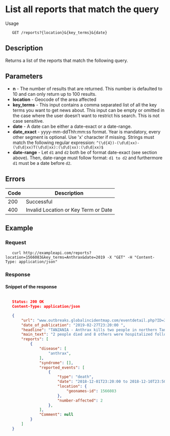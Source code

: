 # List all reports that match the query

Usage
```
   GET /reports?{location}&{key_terms}&{date}
```
## Description
Returns a list of the reports that match the following query.

## Parameters
- **n** - The number of results that are returned. This number is defaulted to 10 and can only return up to 100 results.
- **location** - Geocode of the area affected
- **key_terms** - This input contains a comma separated list of all the key terms you want to get news about.
This input can be empty or omitted in the case where the user doesn’t want to restrict his search. This is not case sensitive.
- **date** - A date can be either a date-exact or a date-range.
- **date_exact** - yyyy-mm-ddThh:mm:ss format. Year is mandatory, every other segment is optional.
Use 'x' character if missing. Strings must match the following regular expression:
`^(\d{4})-(\d\d|xx)-(\d\d|xx)T(\d\d|xx):(\d\d|xx):(\d\d|xx)$`
- **date-range** - Let `d1` and `d2` both be of format date-exact (see section above). Then, date-range must follow format:
`d1 to d2`
and furthermore `d1` must be a date before `d2`.


## Errors

| Code | Description |
| ---- | ---------- |
| 200  | Successful |
| 400  | Invalid Location or Key Term or Date |

## Example

### Request
```
   curl http://exampleapi.com/reports?location=1566083&key_terms=Anthrax&date=2019 -X "GET" -H "Content-Type: application/json"
```
### Response
#### Snippet of the response ####
```JSON

   Status: 200 OK
   Content-Type: application/json

   {
       "url": "www.outbreaks.globalincidentmap.com/eventdetail.php?ID=31146",
       "date_of_publication": "2019-02-27T23:20:00 ",
       "headline": "TANZANIA - Anthrax kills two people in northern Tanzania",
       "main_text": "2 people died and 8 others were hospitalized following an anthrax outbreak...",
       "reports": [
           {
               "disease": [
                   "anthrax",
               ],
               "syndrome": [],
               "reported_events": [
                   {
                       "type": "death",
                       "date": "2018-12-01T23:20:00 to 2018-12-10T23:50:00",
                       "location": {
                           "geonames-id": 1566083
                       },
                       "number-affected": 2
                   },
               ],
               "Comment": null
           }
       ]
   }
```
